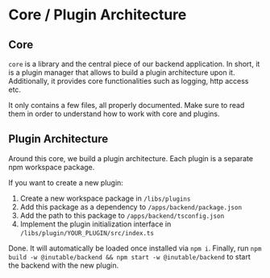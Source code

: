 # Core / Plugin Architecture


## Core

`core` is a library and the central piece of our backend application. In short, it is a plugin manager that allows to build a plugin architecture upon it. Additionally, it provides core functionalities such as logging, http access etc.

It only contains a few files, all properly documented. Make sure to read them in order to understand how to work with core and plugins.

## Plugin Architecture

Around this core, we build a plugin architecture. Each plugin is a separate npm workspace package.

If you want to create a new plugin:

1. Create a new workspace package in `/libs/plugins`
2. Add this package as a dependency to `/apps/backend/package.json`
3. Add the path to this package to `/apps/backend/tsconfig.json`
4. Implement the plugin initialization interface in `/libs/plugin/YOUR_PLUGIN/src/index.ts` 

Done. It will automatically be loaded once installed via `npm i`. Finally, run `npm build -w @inutable/backend && npm start -w @inutable/backend` to start the backend with the new plugin.